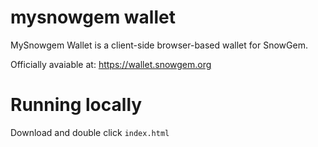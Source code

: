 # mysnowgem wallet

MySnowgem Wallet is a client-side browser-based wallet for SnowGem.

Officially avaiable at: https://wallet.snowgem.org


# Running locally
Download and double click `index.html`


